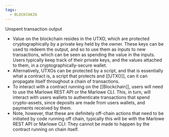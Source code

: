 ```yaml
---
tags:
  - BLOCKCHAIN
---
```

Unspent transaction output

* Value on the blockchain resides in the UTXO, which are protected cryptographically by a private key held by the owner. These keys can be used to redeem the output, and so to use them as inputs to new transactions, which can be seen as spending the value in the inputs. Users  typically keep track of their private keys, and the values attached to them, in a cryptographically-secure wallet.
* Alternatively, UTXOs can be protected by a script, and that is essentially what a contract is, a script that protects and [[UTXO]], can it can propagate itself throughout a chain of transactions.
* To interact with a contract running on the [[Blockchain]], users will need to use the Marlowe REST API or the Marlowe CLI. This, in turn, will interact with users wallets to authenticate transactions that spend crypto-assets, since deposits are made from users wallets, and payments received by them.
* Note, however, that these are definitely off-chain actions that need to be initiated by code running off chain, typically this will be with the Marlowe REST API or Marlowe CLI: They cannot be made to happen by the contract running on chain itself.